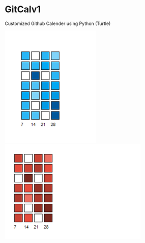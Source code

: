 # GitCalv1
Customized Github Calender using Python (Turtle)



![Screen Shot](https://github.com/yoursamlan/GitCalv1/blob/master/Capture.PNG)
![Screen Shot](https://github.com/yoursamlan/GitCalv1/blob/master/capture2.PNG)

